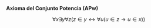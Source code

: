 **Axioma del Conjunto Potencia (APw)**

$$\forall x\exists y\forall z(z \in y \longleftrightarrow \forall u(u \in z \longrightarrow u \in x))$$